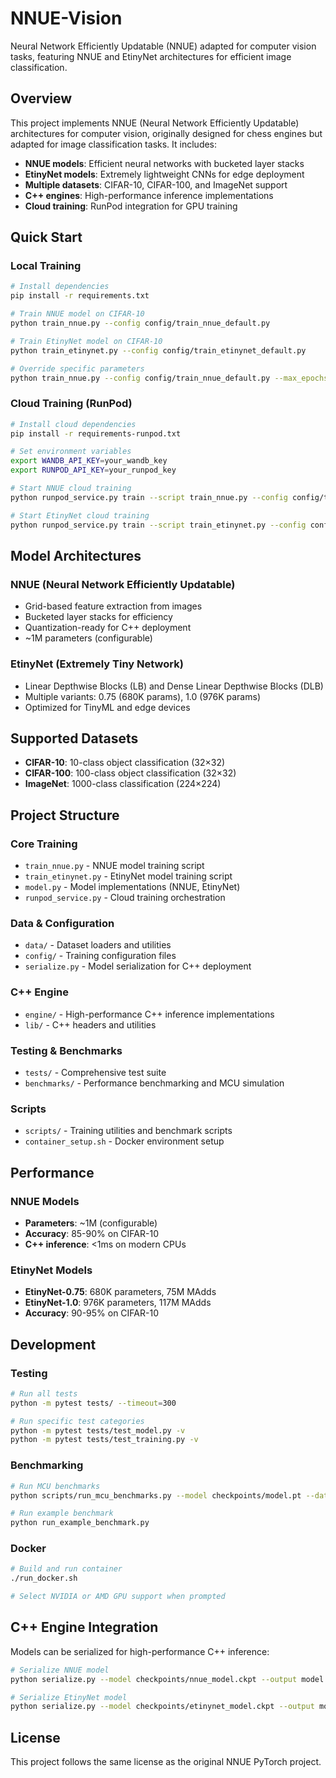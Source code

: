 # NNUE-Vision

Neural Network Efficiently Updatable (NNUE) adapted for computer vision tasks, featuring NNUE and EtinyNet architectures for efficient image classification.

## Overview

This project implements NNUE (Neural Network Efficiently Updatable) architectures for computer vision, originally designed for chess engines but adapted for image classification tasks. It includes:

- **NNUE models**: Efficient neural networks with bucketed layer stacks
- **EtinyNet models**: Extremely lightweight CNNs for edge deployment
- **Multiple datasets**: CIFAR-10, CIFAR-100, and ImageNet support
- **C++ engines**: High-performance inference implementations
- **Cloud training**: RunPod integration for GPU training

## Quick Start

### Local Training

```bash
# Install dependencies
pip install -r requirements.txt

# Train NNUE model on CIFAR-10
python train_nnue.py --config config/train_nnue_default.py

# Train EtinyNet model on CIFAR-10  
python train_etinynet.py --config config/train_etinynet_default.py

# Override specific parameters
python train_nnue.py --config config/train_nnue_default.py --max_epochs 50 --batch_size 64
```

### Cloud Training (RunPod)

```bash
# Install cloud dependencies
pip install -r requirements-runpod.txt

# Set environment variables
export WANDB_API_KEY=your_wandb_key
export RUNPOD_API_KEY=your_runpod_key

# Start NNUE cloud training
python runpod_service.py train --script train_nnue.py --config config/train_nnue_default.py

# Start EtinyNet cloud training
python runpod_service.py train --script train_etinynet.py --config config/train_etinynet_default.py
```

## Model Architectures

### NNUE (Neural Network Efficiently Updatable)
- Grid-based feature extraction from images
- Bucketed layer stacks for efficiency
- Quantization-ready for C++ deployment
- ~1M parameters (configurable)

### EtinyNet (Extremely Tiny Network)
- Linear Depthwise Blocks (LB) and Dense Linear Depthwise Blocks (DLB)
- Multiple variants: 0.75 (680K params), 1.0 (976K params)
- Optimized for TinyML and edge devices

## Supported Datasets

- **CIFAR-10**: 10-class object classification (32×32)
- **CIFAR-100**: 100-class object classification (32×32)  
- **ImageNet**: 1000-class classification (224×224)

## Project Structure

### Core Training
- `train_nnue.py` - NNUE model training script
- `train_etinynet.py` - EtinyNet model training script
- `model.py` - Model implementations (NNUE, EtinyNet)
- `runpod_service.py` - Cloud training orchestration

### Data & Configuration
- `data/` - Dataset loaders and utilities
- `config/` - Training configuration files
- `serialize.py` - Model serialization for C++ deployment

### C++ Engine
- `engine/` - High-performance C++ inference implementations
- `lib/` - C++ headers and utilities

### Testing & Benchmarks
- `tests/` - Comprehensive test suite
- `benchmarks/` - Performance benchmarking and MCU simulation

### Scripts
- `scripts/` - Training utilities and benchmark scripts
- `container_setup.sh` - Docker environment setup

## Performance

### NNUE Models
- **Parameters**: ~1M (configurable)
- **Accuracy**: 85-90% on CIFAR-10
- **C++ inference**: <1ms on modern CPUs

### EtinyNet Models
- **EtinyNet-0.75**: 680K parameters, 75M MAdds
- **EtinyNet-1.0**: 976K parameters, 117M MAdds
- **Accuracy**: 90-95% on CIFAR-10

## Development

### Testing
```bash
# Run all tests
python -m pytest tests/ --timeout=300

# Run specific test categories
python -m pytest tests/test_model.py -v
python -m pytest tests/test_training.py -v
```

### Benchmarking
```bash
# Run MCU benchmarks
python scripts/run_mcu_benchmarks.py --model checkpoints/model.pt --dataset cifar10

# Run example benchmark
python run_example_benchmark.py
```

### Docker
```bash
# Build and run container
./run_docker.sh

# Select NVIDIA or AMD GPU support when prompted
```

## C++ Engine Integration

Models can be serialized for high-performance C++ inference:

```bash
# Serialize NNUE model
python serialize.py --model checkpoints/nnue_model.ckpt --output model.nnue

# Serialize EtinyNet model  
python serialize.py --model checkpoints/etinynet_model.ckpt --output model.etiny
```

## License

This project follows the same license as the original NNUE PyTorch project.
